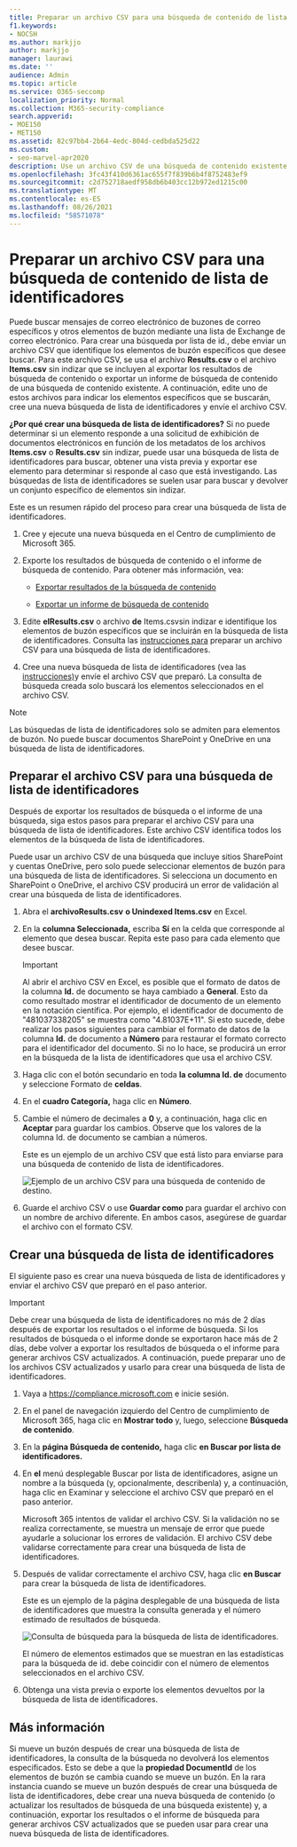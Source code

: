 ```yaml
---
title: Preparar un archivo CSV para una búsqueda de contenido de lista de identificadores
f1.keywords:
- NOCSH
ms.author: markjjo
author: markjjo
manager: laurawi
ms.date: ''
audience: Admin
ms.topic: article
ms.service: O365-seccomp
localization_priority: Normal
ms.collection: M365-security-compliance
search.appverid:
- MOE150
- MET150
ms.assetid: 82c97bb4-2b64-4edc-804d-cedbda525d22
ms.custom:
- seo-marvel-apr2020
description: Use un archivo CSV de una búsqueda de contenido existente para crear una búsqueda de lista de identificadores que devuelva elementos de correo electrónico específicos.
ms.openlocfilehash: 3fc43f410d6361ac655f7f839b6b4f8752483ef9
ms.sourcegitcommit: c2d752718aedf958db6b403cc12b972ed1215c00
ms.translationtype: MT
ms.contentlocale: es-ES
ms.lasthandoff: 08/26/2021
ms.locfileid: "58571078"
---
```

# <a name="prepare-a-csv-file-for-an-id-list-content-search"></a>Preparar un archivo CSV para una búsqueda de contenido de lista de identificadores

Puede buscar mensajes de correo electrónico de buzones de correo específicos y otros elementos de buzón mediante una lista de Exchange de correo electrónico. Para crear una búsqueda por lista de id., debe enviar un archivo CSV que identifique los elementos de buzón específicos que desee buscar. Para este archivo CSV, se usa el archivo **Results.csv** o el archivo **Items.csv** sin indizar que se incluyen al exportar los resultados de búsqueda de contenido o exportar un informe de búsqueda de contenido de una búsqueda de contenido existente. A continuación, edite uno de estos archivos para indicar los elementos específicos que se buscarán, cree una nueva búsqueda de lista de identificadores y envíe el archivo CSV.

**¿Por qué crear una búsqueda de lista de identificadores?** Si no puede determinar si un elemento responde a una solicitud de exhibición de documentos electrónicos en función de los metadatos de los archivos **Items.csv** o **Results.csv** sin indizar, puede usar una búsqueda de lista de identificadores para buscar, obtener una vista previa y exportar ese elemento para determinar si responde al caso que está investigando. Las búsquedas de lista de identificadores se suelen usar para buscar y devolver un conjunto específico de elementos sin indizar.

Este es un resumen rápido del proceso para crear una búsqueda de lista de identificadores.

1. Cree y ejecute una nueva búsqueda en el Centro de cumplimiento de Microsoft 365.

2. Exporte los resultados de búsqueda de contenido o el informe de búsqueda de contenido. Para obtener más información, vea:

    - [Exportar resultados de la búsqueda de contenido](export-search-results.md)

    - [Exportar un informe de búsqueda de contenido](export-a-content-search-report.md)

3. Edite **elResults.csv** o archivo **de** Items.csvsin indizar e identifique los elementos de buzón específicos que se incluirán en la búsqueda de lista de identificadores. Consulta las [instrucciones para](#prepare-the-csv-file-for-an-id-list-search) preparar un archivo CSV para una búsqueda de lista de identificadores.

4. Cree una nueva búsqueda de lista de identificadores (vea las [instrucciones)](#create-an-id-list-search)y envíe el archivo CSV que preparó. La consulta de búsqueda creada solo buscará los elementos seleccionados en el archivo CSV.

> [!NOTE]
> Las búsquedas de lista de identificadores solo se admiten para elementos de buzón. No puede buscar documentos SharePoint y OneDrive en una búsqueda de lista de identificadores.

## <a name="prepare-the-csv-file-for-an-id-list-search"></a>Preparar el archivo CSV para una búsqueda de lista de identificadores

Después de exportar los resultados de búsqueda o el informe de una búsqueda, siga estos pasos para preparar el archivo CSV para una búsqueda de lista de identificadores. Este archivo CSV identifica todos los elementos de la búsqueda de lista de identificadores.

Puede usar un archivo CSV de una búsqueda que incluye sitios SharePoint y cuentas OneDrive, pero solo puede seleccionar elementos de buzón para una búsqueda de lista de identificadores. Si selecciona un documento en SharePoint o OneDrive, el archivo CSV producirá un error de validación al crear una búsqueda de lista de identificadores.

1. Abra el **archivoResults.csv** **o Unindexed Items.csv** en Excel.

2. En la **columna Seleccionada,** escriba **Sí** en la celda que corresponde al elemento que desea buscar. Repita este paso para cada elemento que desee buscar.

    > [!IMPORTANT]
    > Al abrir el archivo CSV en Excel, es posible que el formato de datos de la columna **Id.** de documento se haya cambiado a **General**. Esto da como resultado mostrar el identificador de documento de un elemento en la notación científica. Por ejemplo, el identificador de documento de "481037338205" se muestra como "4.81037E+11". Si esto sucede, debe realizar los pasos siguientes para cambiar el formato de datos de la columna **Id.** de documento a **Número** para restaurar el formato correcto para el identificador del documento. Si no lo hace, se producirá un error en la búsqueda de la lista de identificadores que usa el archivo CSV.

3. Haga clic con el botón secundario en toda **la columna Id. de** documento y seleccione Formato de **celdas**.

4. En el **cuadro Categoría,** haga clic en **Número**.

5. Cambie el número de decimales a **0** y, a continuación, haga clic en **Aceptar** para guardar los cambios. Observe que los valores de la columna Id. de documento se cambian a números.

    Este es un ejemplo de un archivo CSV que está listo para enviarse para una búsqueda de contenido de lista de identificadores.

    ![Ejemplo de un archivo CSV para una búsqueda de contenido de destino.](../media/SearchIDListCSVFile.png)

6. Guarde el archivo CSV o use **Guardar como** para guardar el archivo con un nombre de archivo diferente. En ambos casos, asegúrese de guardar el archivo con el formato CSV.

## <a name="create-an-id-list-search"></a>Crear una búsqueda de lista de identificadores

El siguiente paso es crear una nueva búsqueda de lista de identificadores y enviar el archivo CSV que preparó en el paso anterior.

> [!IMPORTANT]
> Debe crear una búsqueda de lista de identificadores no más de 2 días después de exportar los resultados o el informe de búsqueda. Si los resultados de búsqueda o el informe donde se exportaron hace más de 2 días, debe volver a exportar los resultados de búsqueda o el informe para generar archivos CSV actualizados. A continuación, puede preparar uno de los archivos CSV actualizados y usarlo para crear una búsqueda de lista de identificadores.

1. Vaya a <https://compliance.microsoft.com> e inicie sesión.

2. En el panel de navegación izquierdo del Centro de cumplimiento de Microsoft 365, haga clic en **Mostrar todo** y, luego, seleccione **Búsqueda de contenido**.

3. En la **página Búsqueda de contenido,** haga clic **en Buscar por lista de identificadores.**

4. En **el** menú desplegable Buscar por lista de identificadores, asigne  un nombre a la búsqueda (y, opcionalmente, describenla) y, a continuación, haga clic en Examinar y seleccione el archivo CSV que preparó en el paso anterior.

    Microsoft 365 intentos de validar el archivo CSV. Si la validación no se realiza correctamente, se muestra un mensaje de error que puede ayudarle a solucionar los errores de validación. El archivo CSV debe validarse correctamente para crear una búsqueda de lista de identificadores.

5. Después de validar correctamente el archivo CSV, haga clic **en Buscar** para crear la búsqueda de lista de identificadores.

    Este es un ejemplo de la página desplegable de una búsqueda de lista de identificadores que muestra la consulta generada y el número estimado de resultados de búsqueda.

    ![Consulta de búsqueda para la búsqueda de lista de identificadores.](../media/SearchIDListFlyout.png)

    El número de elementos estimados que se muestran en las estadísticas para la búsqueda de id. debe coincidir con el número de elementos seleccionados en el archivo CSV.

6. Obtenga una vista previa o exporte los elementos devueltos por la búsqueda de lista de identificadores.

## <a name="more-information"></a>Más información

Si mueve un buzón después de crear una búsqueda de lista de identificadores, la consulta de la búsqueda no devolverá los elementos especificados. Esto se debe a que la **propiedad DocumentId** de los elementos de buzón se cambia cuando se mueve un buzón. En la rara instancia cuando se mueve un buzón después de crear una búsqueda de lista de identificadores, debe crear una nueva búsqueda de contenido (o actualizar los resultados de búsqueda de una búsqueda existente) y, a continuación, exportar los resultados o el informe de búsqueda para generar archivos CSV actualizados que se pueden usar para crear una nueva búsqueda de lista de identificadores.
